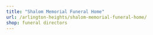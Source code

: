 ```yaml
---
title: "Shalom Memorial Funeral Home"
url: /arlington-heights/shalom-memorial-funeral-home/
shop: funeral directors
---
```

